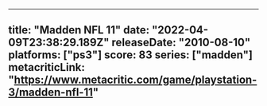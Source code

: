 
---
title: "Madden NFL 11"
date: "2022-04-09T23:38:29.189Z"
releaseDate: "2010-08-10"
platforms: ["ps3"]
score: 83
series: ["madden"]
metacriticLink: "https://www.metacritic.com/game/playstation-3/madden-nfl-11"
---

